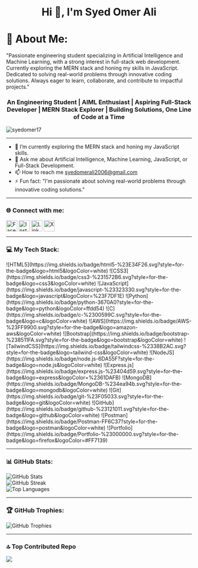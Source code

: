 <h1 align="center">Hi 👋, I'm Syed Omer Ali</h1>

# 💫 About Me:
"Passionate engineering student specializing in Artificial Intelligence and Machine Learning, with a strong interest in full-stack web development. Currently exploring the MERN stack and honing my skills in JavaScript. Dedicated to solving real-world problems through innovative coding solutions. Always eager to learn, collaborate, and contribute to impactful projects."

<h3 align="center">An Engineering Student | AIML Enthusiast | Aspiring Full-Stack Developer | MERN Stack Explorer | Building Solutions, One Line of Code at a Time</h3>

<p align="left"> <img src="https://komarev.com/ghpvc/?username=syedomer17&label=Profile%20views&color=0e75b6&style=flat" alt="syedomer17" /> </p>

<!-- Introduction -->
<hr />

- 🌱 I’m currently exploring the MERN stack and honing my JavaScript skills.
- 💬 Ask me about Artificial Intelligence, Machine Learning, JavaScript, or Full-Stack Development.
- 📫 How to reach me syedomerali2006@gmail.com
- ⚡ Fun fact: "I'm passionate about solving real-world problems through innovative coding solutions."

<hr />

<h3 align="left">🌐 Connect with me:</h3>
<p align="left">
<a href="https://www.facebook.com/share/15dm4xpa4T/" target="blank"><img align="center" src="https://img.shields.io/badge/Facebook-%231877F2.svg?logo=Facebook&logoColor=white" alt="Facebook" height="30" /></a>
<a href="https://www.instagram.com/syedomer934/profilecard/?igsh=bGxqaGcxOXZ1NXg2" target="blank"><img align="center" src="https://img.shields.io/badge/Instagram-%23E4405F.svg?logo=Instagram&logoColor=white" alt="Instagram" height="30" /></a>
<a href="https://www.linkedin.com/in/syed-omer-ali-b73501324?utm_source=share&utm_campaign=share_via&utm_content=profile&utm_medium=android_app" target="blank"><img align="center" src="https://img.shields.io/badge/LinkedIn-%230077B5.svg?logo=linkedin&logoColor=white" alt="LinkedIn" height="30" /></a>
<a href=" https://x.com/SyedOmerAl20006?t=mcM8qMa9wFGc_qzdkBBLGw&s=08 " target="blank"><img align="center" src="https://img.shields.io/badge/X-black.svg?logo=X&logoColor=white" alt="X" height="30" /></a>
</p>

<hr />

<h3 align="left">💻 My Tech Stack:</h3>
<p align="left">
![HTML5](https://img.shields.io/badge/html5-%23E34F26.svg?style=for-the-badge&logo=html5&logoColor=white) ![CSS3](https://img.shields.io/badge/css3-%231572B6.svg?style=for-the-badge&logo=css3&logoColor=white) ![JavaScript](https://img.shields.io/badge/javascript-%23323330.svg?style=for-the-badge&logo=javascript&logoColor=%23F7DF1E) ![Python](https://img.shields.io/badge/python-3670A0?style=for-the-badge&logo=python&logoColor=ffdd54) ![C](https://img.shields.io/badge/c-%2300599C.svg?style=for-the-badge&logo=c&logoColor=white) ![AWS](https://img.shields.io/badge/AWS-%23FF9900.svg?style=for-the-badge&logo=amazon-aws&logoColor=white) ![Bootstrap](https://img.shields.io/badge/bootstrap-%238511FA.svg?style=for-the-badge&logo=bootstrap&logoColor=white) ![TailwindCSS](https://img.shields.io/badge/tailwindcss-%2338B2AC.svg?style=for-the-badge&logo=tailwind-css&logoColor=white) ![NodeJS](https://img.shields.io/badge/node.js-6DA55F?style=for-the-badge&logo=node.js&logoColor=white) ![Express.js](https://img.shields.io/badge/express.js-%23404d59.svg?style=for-the-badge&logo=express&logoColor=%2361DAFB) ![MongoDB](https://img.shields.io/badge/MongoDB-%234ea94b.svg?style=for-the-badge&logo=mongodb&logoColor=white) ![Git](https://img.shields.io/badge/git-%23F05033.svg?style=for-the-badge&logo=git&logoColor=white) ![GitHub](https://img.shields.io/badge/github-%23121011.svg?style=for-the-badge&logo=github&logoColor=white) ![Postman](https://img.shields.io/badge/Postman-FF6C37?style=for-the-badge&logo=postman&logoColor=white) ![Portfolio](https://img.shields.io/badge/Portfolio-%23000000.svg?style=for-the-badge&logo=firefox&logoColor=#FF7139)

</p>

<hr />

<h3 align="left">📊 GitHub Stats:</h3>
<p align="left">
<img src="https://github-readme-stats.vercel.app/api?username=syedomer17&theme=radical&hide_border=true&include_all_commits=false&count_private=false" alt="GitHub Stats"><br>
<img src="https://github-readme-streak-stats.herokuapp.com/?user=syedomer17&theme=radical&hide_border=true" alt="GitHub Streak"><br>
<img src="https://github-readme-stats.vercel.app/api/top-langs/?username=syedomer17&theme=radical&hide_border=true&include_all_commits=false&count_private=false&layout=compact" alt="Top Languages">
</p>

<hr />

<h3 align="left">🏆 GitHub Trophies:</h3>
<p align="left">
<img src="https://github-profile-trophy.vercel.app/?username=syedomer17&theme=radical&no-frame=false&no-bg=true&margin-w=4" alt="GitHub Trophies">
</p>

<hr />

### 🔝 Top Contributed Repo
![](https://github-contributor-stats.vercel.app/api?username=syedomer17&limit=5&theme=radical&combine_all_yearly_contributions=true)
